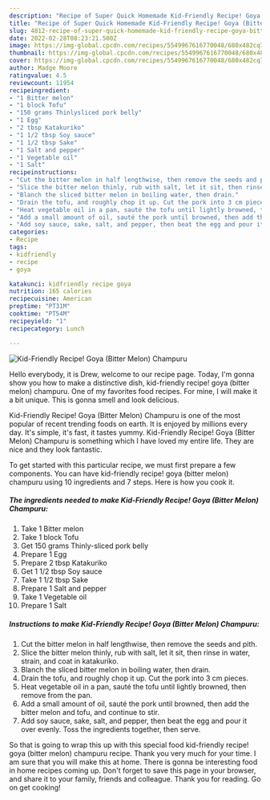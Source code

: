```yaml
---
description: "Recipe of Super Quick Homemade Kid-Friendly Recipe! Goya (Bitter Melon) Champuru"
title: "Recipe of Super Quick Homemade Kid-Friendly Recipe! Goya (Bitter Melon) Champuru"
slug: 4812-recipe-of-super-quick-homemade-kid-friendly-recipe-goya-bitter-melon-champuru
date: 2022-02-28T08:23:21.500Z
image: https://img-global.cpcdn.com/recipes/5549967616770048/680x482cq70/kid-friendly-recipe-goya-bitter-melon-champuru-recipe-main-photo.jpg
thumbnail: https://img-global.cpcdn.com/recipes/5549967616770048/680x482cq70/kid-friendly-recipe-goya-bitter-melon-champuru-recipe-main-photo.jpg
cover: https://img-global.cpcdn.com/recipes/5549967616770048/680x482cq70/kid-friendly-recipe-goya-bitter-melon-champuru-recipe-main-photo.jpg
author: Madge Moore
ratingvalue: 4.5
reviewcount: 11954
recipeingredient:
- "1 Bitter melon"
- "1 block Tofu"
- "150 grams Thinlysliced pork belly"
- "1 Egg"
- "2 tbsp Katakuriko"
- "1 1/2 tbsp Soy sauce"
- "1 1/2 tbsp Sake"
- "1 Salt and pepper"
- "1 Vegetable oil"
- "1 Salt"
recipeinstructions:
- "Cut the bitter melon in half lengthwise, then remove the seeds and pith."
- "Slice the bitter melon thinly, rub with salt, let it sit, then rinse in water, strain, and coat in katakuriko."
- "Blanch the sliced bitter melon in boiling water, then drain."
- "Drain the tofu, and roughly chop it up. Cut the pork into 3 cm pieces."
- "Heat vegetable oil in a pan, sauté the tofu until lightly browned, then remove from the pan."
- "Add a small amount of oil, sauté the pork until browned, then add the bitter melon and tofu, and continue to stir."
- "Add soy sauce, sake, salt, and pepper, then beat the egg and pour it over evenly. Toss the ingredients together, then serve."
categories:
- Recipe
tags:
- kidfriendly
- recipe
- goya

katakunci: kidfriendly recipe goya 
nutrition: 165 calories
recipecuisine: American
preptime: "PT31M"
cooktime: "PT54M"
recipeyield: "1"
recipecategory: Lunch

---
```



![Kid-Friendly Recipe! Goya (Bitter Melon) Champuru](https://img-global.cpcdn.com/recipes/5549967616770048/680x482cq70/kid-friendly-recipe-goya-bitter-melon-champuru-recipe-main-photo.jpg)

Hello everybody, it is Drew, welcome to our recipe page. Today, I'm gonna show you how to make a distinctive dish, kid-friendly recipe! goya (bitter melon) champuru. One of my favorites food recipes. For mine, I will make it a bit unique. This is gonna smell and look delicious.

Kid-Friendly Recipe! Goya (Bitter Melon) Champuru is one of the most popular of recent trending foods on earth. It is enjoyed by millions every day. It's simple, it's fast, it tastes yummy. Kid-Friendly Recipe! Goya (Bitter Melon) Champuru is something which I have loved my entire life. They are nice and they look fantastic.




To get started with this particular recipe, we must first prepare a few components. You can have kid-friendly recipe! goya (bitter melon) champuru using 10 ingredients and 7 steps. Here is how you cook it.

<!--inarticleads1-->

##### The ingredients needed to make Kid-Friendly Recipe! Goya (Bitter Melon) Champuru:

1. Take 1 Bitter melon
1. Take 1 block Tofu
1. Get 150 grams Thinly-sliced pork belly
1. Prepare 1 Egg
1. Prepare 2 tbsp Katakuriko
1. Get 1 1/2 tbsp Soy sauce
1. Take 1 1/2 tbsp Sake
1. Prepare 1 Salt and pepper
1. Take 1 Vegetable oil
1. Prepare 1 Salt




<!--inarticleads2-->

##### Instructions to make Kid-Friendly Recipe! Goya (Bitter Melon) Champuru:

1. Cut the bitter melon in half lengthwise, then remove the seeds and pith.
1. Slice the bitter melon thinly, rub with salt, let it sit, then rinse in water, strain, and coat in katakuriko.
1. Blanch the sliced bitter melon in boiling water, then drain.
1. Drain the tofu, and roughly chop it up. Cut the pork into 3 cm pieces.
1. Heat vegetable oil in a pan, sauté the tofu until lightly browned, then remove from the pan.
1. Add a small amount of oil, sauté the pork until browned, then add the bitter melon and tofu, and continue to stir.
1. Add soy sauce, sake, salt, and pepper, then beat the egg and pour it over evenly. Toss the ingredients together, then serve.




So that is going to wrap this up with this special food kid-friendly recipe! goya (bitter melon) champuru recipe. Thank you very much for your time. I am sure that you will make this at home. There is gonna be interesting food in home recipes coming up. Don't forget to save this page in your browser, and share it to your family, friends and colleague. Thank you for reading. Go on get cooking!
